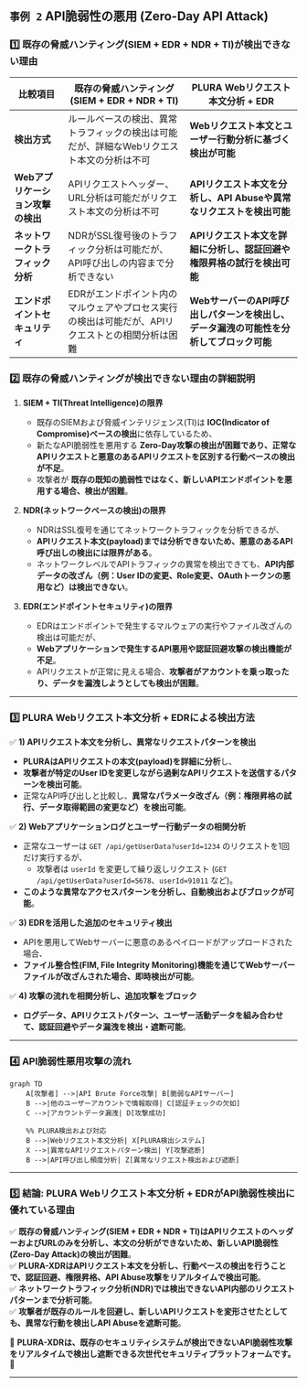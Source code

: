 ## `事例 2` API脆弱性の悪用 (Zero-Day API Attack)   

### **1️⃣ 既存の脅威ハンティング(SIEM + EDR + NDR + TI)が検出できない理由**  

| **比較項目** | **既存の脅威ハンティング (SIEM + EDR + NDR + TI)** | **PLURA Webリクエスト本文分析 + EDR** |
|----------|-------------------------------|-------------------------------|
| **検出方式** | ルールベースの検出、異常トラフィックの検出は可能だが、詳細なWebリクエスト本文の分析は不可 | **Webリクエスト本文とユーザー行動分析に基づく検出が可能** |
| **Webアプリケーション攻撃の検出** | APIリクエストヘッダー、URL分析は可能だがリクエスト本文の分析は不可 | **APIリクエスト本文を分析し、API Abuseや異常なリクエストを検出可能** |
| **ネットワークトラフィック分析** | NDRがSSL復号後のトラフィック分析は可能だが、API呼び出しの内容まで分析できない | **APIリクエスト本文を詳細に分析し、認証回避や権限昇格の試行を検出可能** |
| **エンドポイントセキュリティ** | EDRがエンドポイント内のマルウェアやプロセス実行の検出は可能だが、APIリクエストとの相関分析は困難 | **WebサーバーのAPI呼び出しパターンを検出し、データ漏洩の可能性を分析してブロック可能** |

### **2️⃣ 既存の脅威ハンティングが検出できない理由の詳細説明**  

1. **SIEM + TI(Threat Intelligence)の限界**  
   - 既存のSIEMおよび脅威インテリジェンス(TI)は **IOC(Indicator of Compromise)ベースの検出**に依存しているため、  
   - 新たなAPI脆弱性を悪用する **Zero-Day攻撃の検出が困難であり、正常なAPIリクエストと悪意のあるAPIリクエストを区別する行動ベースの検出が不足**。  
   - 攻撃者が **既存の既知の脆弱性ではなく、新しいAPIエンドポイントを悪用する場合、検出が困難**。  

2. **NDR(ネットワークベースの検出)の限界**  
   - NDRはSSL復号を通じてネットワークトラフィックを分析できるが、  
   - **APIリクエスト本文(payload)までは分析できないため、悪意のあるAPI呼び出しの検出には限界がある**。  
   - ネットワークレベルでAPIトラフィックの異常を検出できても、**API内部データの改ざん（例：User IDの変更、Role変更、OAuthトークンの悪用など）は検出できない**。  

3. **EDR(エンドポイントセキュリティ)の限界**  
   - EDRはエンドポイントで発生するマルウェアの実行やファイル改ざんの検出は可能だが、  
   - **Webアプリケーションで発生するAPI悪用や認証回避攻撃の検出機能が不足**。  
   - APIリクエストが正常に見える場合、**攻撃者がアカウントを乗っ取ったり、データを漏洩しようとしても検出が困難**。  

---

### **3️⃣ PLURA Webリクエスト本文分析 + EDRによる検出方法**  

✅ **1) APIリクエスト本文を分析し、異常なリクエストパターンを検出**  
   - **PLURAはAPIリクエストの本文(payload)を詳細に分析**し、  
   - **攻撃者が特定のUser IDを変更しながら過剰なAPIリクエストを送信するパターンを検出可能**。  
   - 正常なAPI呼び出しと比較し、**異常なパラメータ改ざん（例：権限昇格の試行、データ取得範囲の変更など）を検出可能**。  

✅ **2) Webアプリケーションログとユーザー行動データの相関分析**  
   - 正常なユーザーは `GET /api/getUserData?userId=1234` のリクエストを1回だけ実行するが、  
     - 攻撃者は `userId` を変更して繰り返しリクエスト (`GET /api/getUserData?userId=5678`、`userId=91011` など)。  
   - **このような異常なアクセスパターンを分析し、自動検出およびブロックが可能**。  

✅ **3) EDRを活用した追加のセキュリティ検出**  
   - APIを悪用してWebサーバーに悪意のあるペイロードがアップロードされた場合、  
   - **ファイル整合性(FIM, File Integrity Monitoring)機能を通じてWebサーバーファイルが改ざんされた場合、即時検出が可能**。  

✅ **4) 攻撃の流れを相関分析し、追加攻撃をブロック**  
   - **ログデータ、APIリクエストパターン、ユーザー活動データを組み合わせて、認証回避やデータ漏洩を検出・遮断可能**。  

---

### **4️⃣ API脆弱性悪用攻撃の流れ**  
```mermaid
graph TD
    A[攻撃者] -->|API Brute Force攻撃| B[脆弱なAPIサーバー]
    B -->|他のユーザーアカウントで情報取得| C[認証チェックの欠如]
    C -->|アカウントデータ漏洩| D[攻撃成功]

    %% PLURA検出および対応
    B -->|Webリクエスト本文分析| X[PLURA検出システム]
    X -->|異常なAPIリクエストパターン検出| Y[攻撃遮断]
    B -->|API呼び出し頻度分析| Z[異常なリクエスト検出および遮断]
```

---

### **5️⃣ 結論: PLURA Webリクエスト本文分析 + EDRがAPI脆弱性検出に優れている理由**  
✅ **既存の脅威ハンティング(SIEM + EDR + NDR + TI)はAPIリクエストのヘッダーおよびURLのみを分析し、本文の分析ができないため、新しいAPI脆弱性(Zero-Day Attack)の検出が困難**。  
✅ **PLURA-XDRはAPIリクエスト本文を分析し、行動ベースの検出を行うことで、認証回避、権限昇格、API Abuse攻撃をリアルタイムで検出可能**。  
✅ **ネットワークトラフィック分析(NDR)では検出できないAPI内部のリクエストパターンまで分析可能**。  
✅ **攻撃者が既存のルールを回避し、新しいAPIリクエストを変形させたとしても、異常な行動を検出しAPI Abuseを遮断可能**。  

🔹 **PLURA-XDRは、既存のセキュリティシステムが検出できないAPI脆弱性攻撃をリアルタイムで検出し遮断できる次世代セキュリティプラットフォームです。** 🚀  

---
